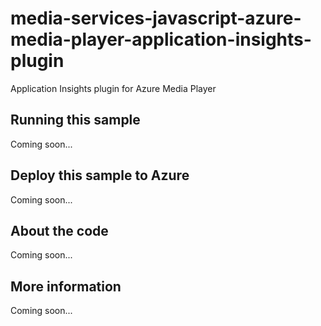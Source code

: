# media-services-javascript-azure-media-player-application-insights-plugin
Application Insights plugin for Azure Media Player
## Running this sample
Coming soon...
## Deploy this sample to Azure
Coming soon...
## About the code
Coming soon...
## More information
Coming soon...